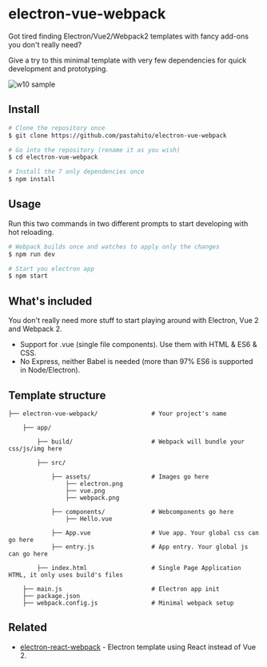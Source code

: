 # electron-vue-webpack
Got tired finding Electron/Vue2/Webpack2 templates with fancy add-ons you don't really need?

Give a try to this minimal template with very few dependencies for quick development and prototyping.

![w10 sample](https://cloud.githubusercontent.com/assets/11739632/19222705/0f8c55fc-8e5f-11e6-97fa-0d3943f43358.png)

## Install
``` bash
# Clone the repository once
$ git clone https://github.com/pastahito/electron-vue-webpack

# Go into the repository (rename it as you wish)
$ cd electron-vue-webpack

# Install the 7 only dependencies once
$ npm install
```

## Usage
Run this two commands in two different prompts to start developing with hot reloading.
``` bash
# Webpack builds once and watches to apply only the changes
$ npm run dev

# Start you electron app
$ npm start
```

## What's included
You don't really need more stuff to start playing around with Electron, Vue 2 and Webpack 2.

- Support for .vue (single file components). Use them with HTML & ES6 & CSS.
- No Express, neither Babel is needed (more than 97% ES6 is supported in Node/Electron).

## Template structure
```
├── electron-vue-webpack/               # Your project's name

    ├── app/

        ├── build/                      # Webpack will bundle your css/js/img here

        ├── src/

            ├── assets/                 # Images go here
                ├── electron.png
                ├── vue.png
                ├── webpack.png

            ├── components/             # Webcomponents go here
                ├── Hello.vue

            ├── App.vue                 # Vue app. Your global css can go here
            ├── entry.js                # App entry. Your global js can go here

        ├── index.html                  # Single Page Application HTML, it only uses build's files

    ├── main.js                         # Electron app init
    ├── package.json
    ├── webpack.config.js               # Minimal webpack setup
```

## Related
- [electron-react-webpack](https://github.com/pastahito/electron-react-webpack) -
Electron template using React instead of Vue 2.
